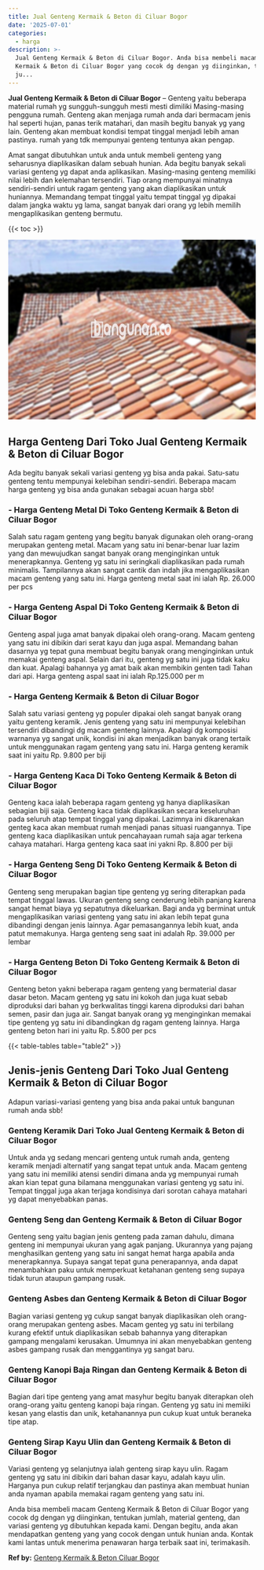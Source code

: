 ```yaml
---
title: Jual Genteng Kermaik & Beton di Ciluar Bogor
date: '2025-07-01'
categories:
  - harga
description: >-
  Jual Genteng Kermaik & Beton di Ciluar Bogor. Anda bisa membeli macam Genteng
  Kermaik & Beton di Ciluar Bogor yang cocok dg dengan yg diinginkan, tentukan
  ju...
---
```


**Jual Genteng Kermaik & Beton di Ciluar Bogor** – Genteng yaitu beberapa material rumah yg sungguh-sungguh mesti mesti dimiliki Masing-masing pengguna rumah. Genteng akan menjaga rumah anda dari bermacam jenis hal seperti hujan, panas terik matahari, dan masih begitu banyak yg yang lain. Genteng akan membuat kondisi tempat tinggal menjadi lebih aman pastinya. rumah yang tdk mempunyai genteng tentunya akan pengap.

Amat sangat dibutuhkan untuk anda untuk membeli genteng yang seharusnya diaplikasikan dalam sebuah hunian. Ada begitu banyak sekali variasi genteng yg dapat anda aplikasikan. Masing-masing genteng memiliki nilai lebih dan kelemahan tersendiri. Tiap orang mempunyai minatnya sendiri-sendiri untuk ragam genteng yang akan diaplikasikan untuk huniannya. Memandang tempat tinggal yaitu tempat tinggal yg dipakai dalam jangka waktu yg lama, sangat banyak dari orang yg lebih memilih mengaplikasikan genteng bermutu.

{{< toc >}}

![Jual Genteng Kermaik & Beton di Ciluar Bogor](/images/genteng-minimalis-murah04.png)

## Harga Genteng Dari Toko Jual Genteng Kermaik & Beton di Ciluar Bogor

Ada begitu banyak sekali variasi genteng yg bisa anda pakai. Satu-satu genteng tentu mempunyai kelebihan sendiri-sendiri. Beberapa macam harga genteng yg bisa anda gunakan sebagai acuan harga sbb!

### \- Harga Genteng Metal Di Toko Genteng Kermaik & Beton di Ciluar Bogor

Salah satu ragam genteng yang begitu banyak digunakan oleh orang-orang merupakan genteng metal. Macam yang satu ini benar-benar luar lazim yang dan mewujudkan sangat banyak orang menginginkan untuk menerapkannya. Genteng yg satu ini seringkali diaplikasikan pada rumah minimalis. Tampilannya akan sangat cantik dan indah jika mengaplikasikan macam genteng yang satu ini. Harga genteng metal saat ini ialah Rp. 26.000 per pcs

### \- Harga Genteng Aspal Di Toko Genteng Kermaik & Beton di Ciluar Bogor

Genteng aspal juga amat banyak dipakai oleh orang-orang. Macam genteng yang satu ini dibikin dari serat kayu dan juga aspal. Memandang bahan dasarnya yg tepat guna membuat begitu banyak orang menginginkan untuk memakai genteng aspal. Selain dari itu, genteng yg satu ini juga tidak kaku dan kuat. Apalagi bahannya yg amat baik akan membikin genten tadi Tahan dari api. Harga genteng aspal saat ini ialah Rp.125.000 per m

### \- Harga Genteng Kermaik & Beton di Ciluar Bogor

Salah satu variasi genteng yg populer dipakai oleh sangat banyak orang yaitu genteng keramik. Jenis genteng yang satu ini mempunyai kelebihan tersendiri dibandingi dg macam genteng lainnya. Apalagi dg komposisi warnanya yg sangat unik, kondisi ini akan menjadikan banyak orang tertaik untuk menggunakan ragam genteng yang satu ini. Harga genteng keramik saat ini yaitu Rp. 9.800 per biji

### \- Harga Genteng Kaca Di Toko Genteng Kermaik & Beton di Ciluar Bogor

Genteng kaca ialah beberapa ragam genteng yg hanya diaplikasikan sebagian biji saja. Genteng kaca tidak diaplikasikan secara keseluruhan pada seluruh atap tempat tinggal yang dipakai. Lazimnya ini dikarenakan genteg kaca akan membuat rumah menjadi panas situasi ruangannya. Tipe genteng kaca diaplikasikan untuk pencahayaan rumah saja agar terkena cahaya matahari. Harga genteng kaca saat ini yakni Rp. 8.800 per biji

### \- Harga Genteng Seng Di Toko Genteng Kermaik & Beton di Ciluar Bogor

Genteng seng merupakan bagian tipe genteng yg sering diterapkan pada tempat tinggal lawas. Ukuran genteng seng cenderung lebih panjang karena sangat hemat biaya yg sepatutnya dikeluarkan. Bagi anda yg berminat untuk mengaplikasikan variasi genteng yang satu ini akan lebih tepat guna dibandingi dengan jenis lainnya. Agar pemasangannya lebih kuat, anda patut memakunya. Harga genteng seng saat ini adalah Rp. 39.000 per lembar

### \- Harga Genteng Beton Di Toko Genteng Kermaik & Beton di Ciluar Bogor

Genteng beton yakni beberapa ragam genteng yang bermaterial dasar dasar beton. Macam genteng yg satu ini kokoh dan juga kuat sebab diproduksi dari bahan yg berkwalitas tinggi karena diproduksi dari bahan semen, pasir dan juga air. Sangat banyak orang yg menginginkan memakai tipe genteng yg satu ini dibandingkan dg ragam genteng lainnya. Harga genteng beton hari ini yaitu Rp. 5.800 per pcs

{{< table-tables table="table2" >}}

## Jenis-jenis Genteng Dari Toko Jual Genteng Kermaik & Beton di Ciluar Bogor

Adapun variasi-variasi genteng yang bisa anda pakai untuk bangunan rumah anda sbb!

### Genteng Keramik Dari Toko Jual Genteng Kermaik & Beton di Ciluar Bogor

Untuk anda yg sedang mencari genteng untuk rumah anda, genteng keramik menjadi alternatif yang sangat tepat untuk anda. Macam genteng yang satu ini memiliki atensi sendiri dimana anda yg mempunyai rumah akan kian tepat guna bilamana menggunakan variasi genteng yg satu ini. Tempat tinggal juga akan terjaga kondisinya dari sorotan cahaya matahari yg dapat menyebabkan panas.

### Genteng Seng dan Genteng Kermaik & Beton di Ciluar Bogor

Genteng seng yaitu bagian jenis genteng pada zaman dahulu, dimana genteng ini mempunyai ukuran yang agak panjang. Ukurannya yang pajang menghasilkan genteng yang satu ini sangat hemat harga apabila anda menerapkannya. Supaya sangat tepat guna penerapannya, anda dapat menambahkan paku untuk memperkuat ketahanan genteng seng supaya tidak turun ataupun gampang rusak.

### Genteng Asbes dan Genteng Kermaik & Beton di Ciluar Bogor

Bagian variasi genteng yg cukup sangat banyak diaplikasikan oleh orang-orang merupakan genteng asbes. Macam genteg yg satu ini terbilang kurang efektif untuk diaplikasikan sebab bahannya yang diterapkan gampang mengalami kerusakan. Umumnya ini akan menyebabkan genteng asbes gampang rusak dan menggantinya yg sangat baru.

### Genteng Kanopi Baja Ringan dan Genteng Kermaik & Beton di Ciluar Bogor

Bagian dari tipe genteng yang amat masyhur begitu banyak diterapkan oleh orang-orang yaitu genteng kanopi baja ringan. Genteng yg satu ini memiiki kesan yang elastis dan unik, ketahanannya pun cukup kuat untuk beraneka tipe atap.

### Genteng Sirap Kayu Ulin dan Genteng Kermaik & Beton di Ciluar Bogor

Variasi genteng yg selanjutnya ialah genteng sirap kayu ulin. Ragam genteng yg satu ini dibikin dari bahan dasar kayu, adalah kayu ulin. Harganya pun cukup relatif terjangkau dan pastinya akan membuat hunian anda nyaman apabila memakai ragam genteng yang satu ini.

Anda bisa membeli macam Genteng Kermaik & Beton di Ciluar Bogor yang cocok dg dengan yg diinginkan, tentukan jumlah, material genteng, dan variasi genteng yg dibutuhkan kepada kami. Dengan begitu, anda akan mendapatkan genteng yang yang cocok dengan untuk hunian anda. Kontak kami lantas untuk menerima penawaran harga terbaik saat ini, terimakasih.

**Ref by:**  [Genteng Kermaik & Beton  Ciluar Bogor](https://id.wikipedia.org/wiki/Genteng)
